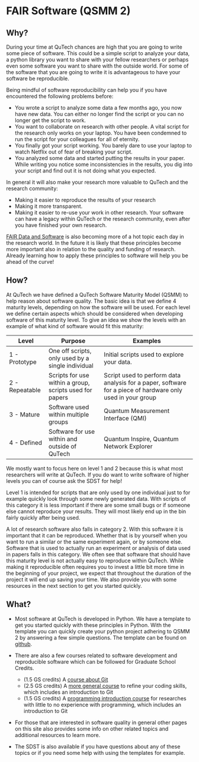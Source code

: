 # FAIR Software (QSMM 2)

## Why?

During your time at QuTech chances are high that you are going to write some piece of software. This could be a simple script to analyze your data, a python library you want to share with your fellow researchers or perhaps even some software you want to share with the outside world. For some of the software that you are going to write it is advantageous to have your software be reproducible.

Being mindful of software reproducibility can help you if you have encountered the following problems before:

* You wrote a script to analyze some data a few months ago, you now have new data. You can either no longer find the script or you can no longer get the script to work.
* You want to collaborate on research with other people. A vital script for the research only works on your laptop. You have been condemned to run the script for your colleagues for all of eternity.
* You finally got your script working. You barely dare to use your laptop to watch Netflix out of fear of breaking your script.
* You analyzed some data and started putting the results in your paper. While writing you notice some inconsistencies in the results, you dig into your script and find out it is not doing what you expected.

In general it will also make your research more valuable to QuTech and the research community:

* Making it easier to reproduce the results of your research
* Making it more transparent.
* Making it easier to re-use your work in other research. Your software can have a legacy within QuTech or the research community, even after you have finished your own research.

[FAIR Data and Software](https://www.go-fair.org/fair-principles/) is also becoming more of a hot topic each day in the research world. In the future it is likely that these principles become more important also in relation to the quality and funding of research. Already learning how to apply these principles to software will help you be ahead of the curve!

## How?

At QuTech we have defined a QuTech Software Maturity Model (QSMM) to help reason about software quality. The basic idea is that we define 4 maturity levels, depending on how the software will be used. For each level we define certain aspects which should be considered when developing software of this maturity level. To give an idea we show the levels with an example of what kind of software would fit this maturity:

| Level | Purpose | Examples |
|---|---|---|
| 1 - Prototype | One off scripts, only used by a single individual | Initial scripts used to explore your data. |
| 2 - Repeatable | Scripts for use within a group, scripts used for papers | Script used to perform data analysis for a paper, software for a piece of hardware only used in your group |
| 3 - Mature | Software used within multiple groups | Quantum Measurement Interface (QMI) |
| 4 - Defined | Software for use within and outside of QuTech | Quantum Inspire, Quantum Network Explorer |

We mostly want to focus here on level 1 and 2 because this is what most researchers will write at QuTech. If you do want to write software of higher levels you can of course ask the SDST for help!

Level 1 is intended for scripts that are only used by one individual just to for example quickly look through some newly generated data. With scripts of this category it is less important if there are some small bugs or if someone else cannot reproduce your results. They will most likely end up in the bin fairly quickly after being used.

A lot of research software also falls in category 2. With this software it is important that it can be reproduced. Whether that is by yourself when you want to run a similar or the same experiment again, or by someone else. Software that is used to actually run an experiment or analysis of data used in papers falls in this category. We often see that software that should have this maturity level is not actually easy to reproduce within QuTech. While making it reproducible often requires you to invest a little bit more time in the beginning of your project, we expect that throughout the duration of the project it will end up saving your time. We also provide you with some resources in the next section to get you started quickly.

## What?

* Most software at QuTech is developed in Python. We have a template to get you started quickly with these principles in Python. With the template you can quickly create your python project adhering to QSMM 2 by answering a few simple questions. The template can be found on [github](https://github.com/QuTech-Delft/FAIR-Python-script-template).

* There are also a few courses related to software development and reproducible software which can be followed for Graduate School Credits. 
  * (1.5 GS credits) A [course about Git](https://www.tudelft.nl/library/research-data-management/r/training-evenementen/training-voor-onderzoekers/version-control-collaborative-development-for-research-software)
  * (2.5 GS credits) A [more general course](https://www.tudelft.nl/library/research-data-management/r/training-evenementen/training-voor-onderzoekers/coderefinery-workshops) to refine your coding skills, which includes an introduction to Git
  * (1.5 GS credits) A [programming introduction course](https://www.tudelft.nl/library/research-data-management/r/training-evenementen/training-voor-onderzoekers/software-carpentry-workshops) for researches with little to no experience with programming, which includes an introduction to Git
* For those that are interested in software quality in general other pages on this site also provides some info on other related topics and additional resources to learn more.
* The SDST is also available if you have questions about any of these topics or if you need some help with using the templates for example.
